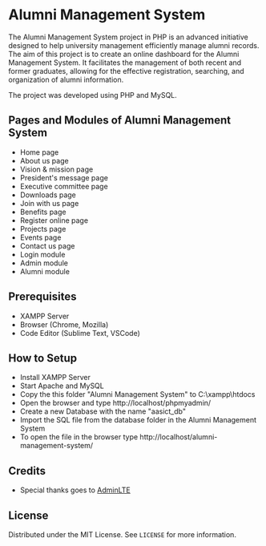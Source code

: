 # Alumni Management System

The Alumni Management System project in PHP is an advanced initiative designed to help university management efficiently manage alumni records. The aim of this project is to create an online dashboard for the Alumni Management System. It facilitates the management of both recent and former graduates, allowing for the effective registration, searching, and organization of alumni information.

The project was developed using PHP and MySQL. 

## Pages and Modules of Alumni Management System

- Home page
- About us page
- Vision & mission page
- President's message page
- Executive committee page
- Downloads page
- Join with us page
- Benefits page
- Register online page
- Projects page
- Events page
- Contact us page
- Login module
- Admin module
- Alumni module

## Prerequisites

- XAMPP Server
- Browser (Chrome, Mozilla)
- Code Editor (Sublime Text, VSCode)

## How to Setup

- Install XAMPP Server
- Start Apache and MySQL
- Copy the this folder "Alumni Management System" to C:\xampp\htdocs
- Open the browser and type http://localhost/phpmyadmin/
- Create a new Database with the name "aasict_db"
- Import the SQL file from the database folder in the Alumni Management System
- To open the file in the browser type http://localhost/alumni-management-system/

## Credits

- Special thanks goes to [AdminLTE](https://adminlte.io/)

## License

Distributed under the MIT License. See `LICENSE` for more information.



